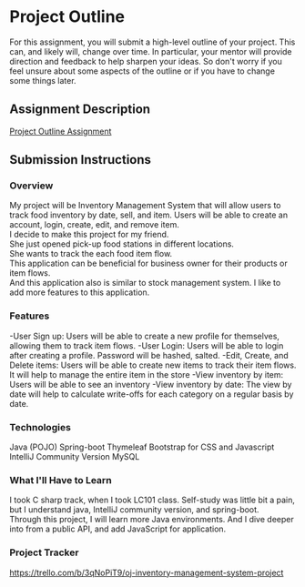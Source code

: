 # Project Outline
For this assignment, you will submit a high-level outline of your project. This can, and likely will, change over time. In particular, your mentor will provide direction and feedback to help sharpen your ideas. So don't worry if you feel unsure about some aspects of the outline or if you have to change some things later.

## Assignment Description
[Project Outline Assignment](https://education.launchcode.org/liftoff/modules/assignments/project-outline)

## Submission Instructions

### Overview
  My project will be Inventory Management System that will allow users to track food inventory by date, sell, and item. 
Users will be able to create an account, login, create, edit, and remove item.  
  I decide to make this project for my friend.  
She just opened pick-up food stations in different locations.  
She wants to track the each food item flow.  
This application can be beneficial for business owner for their products or item flows.  
And this application also is similar to stock management system.   I like to add more features to this application. 


### Features
-User Sign up: Users will be able to create a new profile for themselves, allowing them to track item flows. 
-User Login: Users will be able to login after creating a profile.  Password will be hashed, salted. 
-Edit, Create, and Delete items: Users will be able to create new items to track their item flows.  It will help to manage the entire item in the store
-View inventory by item: Users will be able to see an inventory 
-View inventory by date: The view by date will help to calculate write-offs for each category on a regular basis by date.

### Technologies
Java (POJO)
Spring-boot
Thymeleaf
Bootstrap for CSS and Javascript
IntelliJ Community Version
MySQL

### What I'll Have to Learn
I took C sharp track, when I took LC101 class. 
Self-study was little bit a pain, but I understand java, IntelliJ community version, and spring-boot.  
Through this project, I will learn more Java environments. 
And I dive deeper into from a public API, and add JavaScript for application.

### Project Tracker
https://trello.com/b/3qNoPiT9/oj-inventory-management-system-project
